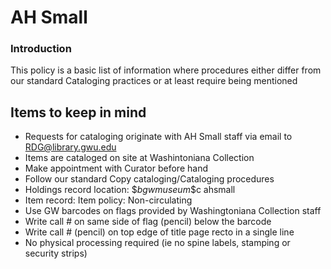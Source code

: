 # AH Small

### Introduction

This policy is a basic list of information where procedures either differ from our standard Cataloging practices or at least require being mentioned

## Items to keep in mind

* Requests for cataloging originate with AH Small staff via email to [RDG@library.gwu.edu](mailto:RDG@library.gwu.edu)
* Items are cataloged on site at Washintoniana Collection
* Make appointment with Curator before hand
* Follow our standard Copy cataloging/Cataloging procedures&#x20;
* Holdings record location: \$$b gwmuseum \$$c ahsmall&#x20;
* Item record: Item policy: Non-circulating&#x20;
* Use GW barcodes on flags provided by Washingtoniana Collection staff
* Write call # on same side of flag (pencil) below the barcode
* Write call # (pencil) on top edge of title page recto in a single line
* No physical processing required (ie no spine labels, stamping or security strips)
